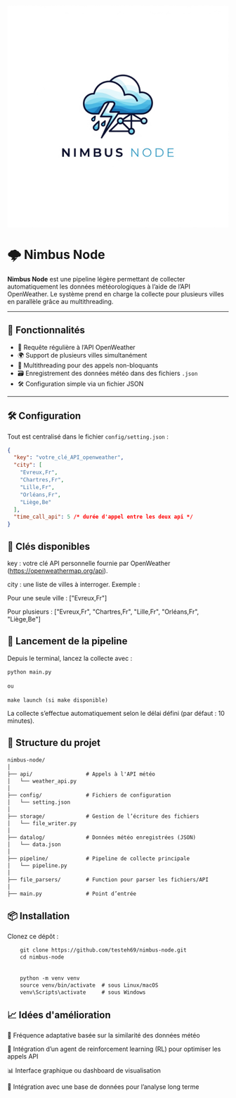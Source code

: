 ![Logo nimbus node](logo.png)

# 🌩️ Nimbus Node

**Nimbus Node** est une pipeline légère permettant de collecter automatiquement les données météorologiques à l’aide de l’API OpenWeather. Le système prend en charge la collecte pour plusieurs villes en parallèle grâce au multithreading.

---

## 🚀 Fonctionnalités

- 📡 Requête régulière à l’API OpenWeather  
- 🌍 Support de plusieurs villes simultanément  
- 🧵 Multithreading pour des appels non-bloquants  
- 🗃️ Enregistrement des données météo dans des fichiers `.json`  
- 🛠️ Configuration simple via un fichier JSON  

---

## 🛠️ Configuration

Tout est centralisé dans le fichier `config/setting.json` :

```json
{
  "key": "votre_clé_API_openweather",
  "city": [
    "Evreux,Fr",
    "Chartres,Fr",
    "Lille,Fr",
    "Orléans,Fr",
    "Liège,Be"
  ],
  "time_call_api": 5 /* durée d'appel entre les deux api */
}
```


## 🔑 Clés disponibles

key : votre clé API personnelle fournie par OpenWeather (https://openweathermap.org/api).

city : une liste de villes à interroger.
Exemple :

Pour une seule ville : ["Evreux,Fr"]

Pour plusieurs : ["Evreux,Fr", "Chartres,Fr", "Lille,Fr", "Orléans,Fr", "Liège,Be"]

## 🧪 Lancement de la pipeline
Depuis le terminal, lancez la collecte avec :

```
python main.py

ou

make launch (si make disponible)
```
La collecte s’effectue automatiquement selon le délai défini (par défaut : 10 minutes).

## 📁 Structure du projet


```
nimbus-node/
│
├── api/                 # Appels à l'API météo
│   └── weather_api.py
│
├── config/              # Fichiers de configuration
│   └── setting.json
│
├── storage/             # Gestion de l’écriture des fichiers
│   └── file_writer.py
│
├── datalog/             # Données météo enregistrées (JSON)
│   └── data.json
│
├── pipeline/            # Pipeline de collecte principale
│   └── pipeline.py
│
├── file_parsers/        # Function pour parser les fichiers/API
│
├── main.py              # Point d’entrée
```

## 📦 Installation

Clonez ce dépôt :

```
    git clone https://github.com/testeh69/nimbus-node.git
    cd nimbus-node


    python -m venv venv
    source venv/bin/activate  # sous Linux/macOS
    venv\Scripts\activate     # sous Windows
```

## 📈 Idées d'amélioration

🔁 Fréquence adaptative basée sur la similarité des données météo

🤖 Intégration d’un agent de reinforcement learning (RL) pour optimiser les appels API

📊 Interface graphique ou dashboard de visualisation

🧠 Intégration avec une base de données pour l’analyse long terme

